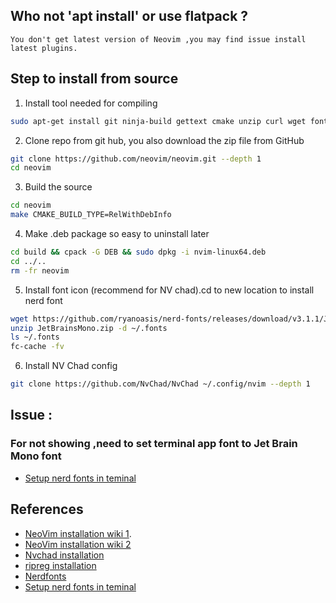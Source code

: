 ## Who not 'apt install' or use flatpack ?
	You don't get latest version of Neovim ,you may find issue install latest plugins.

## Step to install from source 

1. Install tool needed for compiling
```bash
sudo apt-get install git ninja-build gettext cmake unzip curl wget font-config ripgrep build-essential
```
2. Clone repo from git hub, you also download the zip file from GitHub
``` bash
git clone https://github.com/neovim/neovim.git --depth 1
cd neovim
```
3. Build the source 
```bash
cd neovim
make CMAKE_BUILD_TYPE=RelWithDebInfo
```
4. Make .deb package so easy to uninstall later
```bash
cd build && cpack -G DEB && sudo dpkg -i nvim-linux64.deb
cd ../..
rm -fr neovim
```
5. Install font icon (recommend for NV chad).cd to new location to install nerd font 
```bash
wget https://github.com/ryanoasis/nerd-fonts/releases/download/v3.1.1/JetBrainsMono.zip
unzip JetBrainsMono.zip -d ~/.fonts
ls ~/.fonts
fc-cache -fv
```
6. Install NV Chad config 
```bash
git clone https://github.com/NvChad/NvChad ~/.config/nvim --depth 1
```

## Issue :
### For not showing ,need to set terminal app font to Jet Brain Mono font
-  [Setup nerd fonts in teminal](https://blog.danskingdom.com/Update-your-terminal-prompt-and-font-in-Windows-Terminal-and-VS-Code-and-Visual-Studio/)


## References
 - [NeoVim installation wiki 1](https://github.com/neovim/neovim/blob/master/INSTALL.md).
 - [NeoVim installation wiki 2](https://github.com/neovim/neovim/blob/master/BUILD.md#build-prerequisites)
- [Nvchad installation](https://nvchad.com/docs/quickstart/install)
- [ripreg installation](https://github.com/BurntSushi/ripgrep?tab=readme-ov-file#installation)
- [Nerdfonts](https://www.nerdfonts.com/font-downloads)
- [Setup nerd fonts in teminal](https://blog.danskingdom.com/Update-your-terminal-prompt-and-font-in-Windows-Terminal-and-VS-Code-and-Visual-Studio/)
